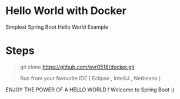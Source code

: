 # Hello World with Docker
Simplest Spring Boot Hello World Example 


# Steps

> git clone https://github.com/evr0518/docker.git

> Run from your favourite IDE ( Eclipse , IntelliJ , Netbeans )

ENJOY THE POWER OF A HELLO WORLD ! Welcome to Spring Boot :)
